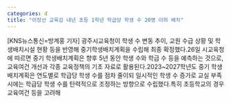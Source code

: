 ```yaml
---
categories: d
title: "이정선 교육감 내년 초등 1학년 학급당 학생 수 20명 이하 배치"
---
```

[KNS뉴스통신=방계홍 기자] 광주시교육청이 학생 수 변동 추이, 교원 수급 상황 및 학생배치시설 현황 등을 반영해 중기학생배치계획을 수립해 최종 확정했다.26일 시교육청에 따르면 중기 학생배치계획은 향후 5년 동안 학생 수와 학급 수 등을 예측하는 것으로, 교육여건 개선과 각종 교육정책의 기초 자료로 활용된다.2023~2027학년도 중기 학생배치계획은 연도별로 학급당 학생 수를 점차 줄이되 일시적인 학생 수 증가로 교실 부족 시에는 학급당 학생 수를 탄력적으로 조정하는 방향으로 수립했다.특히 초등학교의 경우 교육여건 등을 고려해